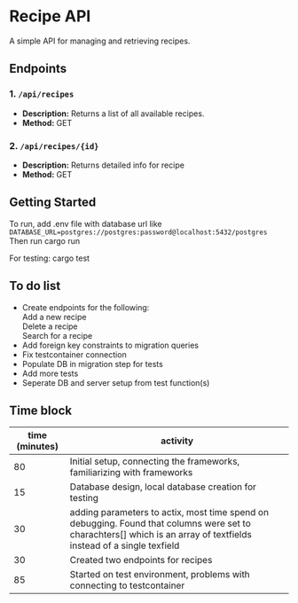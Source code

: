 # Recipe API

A simple API for managing and retrieving recipes.

## Endpoints

### 1. `/api/recipes`
- **Description:** Returns a list of all available recipes.
- **Method:** GET

### 2. `/api/recipes/{id}`
- **Description:** Returns detailed info for recipe
- **Method:** GET

## Getting Started

To run, add .env file with database url like 	`DATABASE_URL=postgres://postgres:password@localhost:5432/postgres`
<br>
Then run cargo run 


For testing:
cargo test 

## To do list
- Create endpoints for the following: <br>
Add a new recipe  <br>
Delete a recipe  <br>
Search for a recipe 
- Add foreign key constraints to migration queries
- Fix testcontainer connection
- Populate DB in migration step for tests
- Add more tests
- Seperate DB and server setup from test function(s)

## Time block
| time (minutes)  | activity  |
|---|---|
|  80 | Initial setup, connecting the frameworks, familiarizing with frameworks  |  
|  15  | Database design, local database creation for testing |   
| 30 | adding parameters to actix, most time spend on debugging. Found that columns were set to charachters[] which is an array of textfields instead of a single texfield  
| 30 | Created two endpoints for recipes
   |85| Started on test environment, problems with connecting to testcontainer